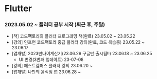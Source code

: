 # Flutter

### 2023.05.02 ~ 플러터 공부 시작 (퇴근 후, 주말)

- [책] 코드팩토리의 플러터 프로그래밍 책(완료) 23.05.02 ~ 23.05.22
- [강의] 인프런 코드팩토리 중급 플러터 강의(완료, 코드 복습중) 23.05.22 ~ 23.06.17
- [앱개발] 2023만나이계산기(23.06.29 구글만 출시됨!!) 23.06.18 ~ 23.06.25
   - UI 변경(3번째 업데이트) 23-07-08
- [강의] 패스트캠퍼스 플러터 강의 23.06.20 ~
- [앱개발] 나만의 음식점 앱 23.06.28 ~